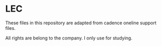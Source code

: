 # LEC
These files in this repository are adapted from cadence oneline support files.

All rights are belong to the company. I only use for studying.
